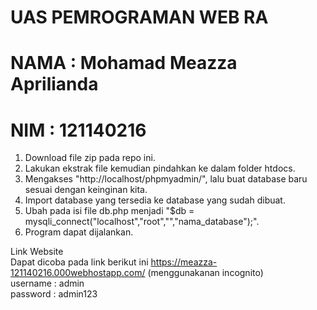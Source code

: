 # UAS PEMROGRAMAN WEB RA
# NAMA : Mohamad Meazza Aprilianda
# NIM  : 121140216


1. Download file zip pada repo ini.
2. Lakukan ekstrak file kemudian pindahkan ke dalam folder htdocs.
3. Mengakses "http://localhost/phpmyadmin/", lalu buat database baru sesuai dengan keinginan kita.
4. Import database yang tersedia ke database yang sudah dibuat.
5. Ubah pada isi file db.php menjadi "$db = mysqli_connect("localhost","root","","nama_database");".
6. Program dapat dijalankan.

Link Website
<br>
Dapat dicoba pada link berikut ini
https://meazza-121140216.000webhostapp.com/ (menggunakanan incognito)
<br>
username : admin <br>
password : admin123
